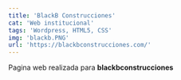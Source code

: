 ```yaml
---
title: 'BlackB Construcciones'
cat: 'Web institucional'
tags: 'Wordpress, HTML5, CSS'
img: 'blackb.PNG'
url: 'https://blackbconstrucciones.com/'
---
```


Pagina web realizada para **blackbconstrucciones**